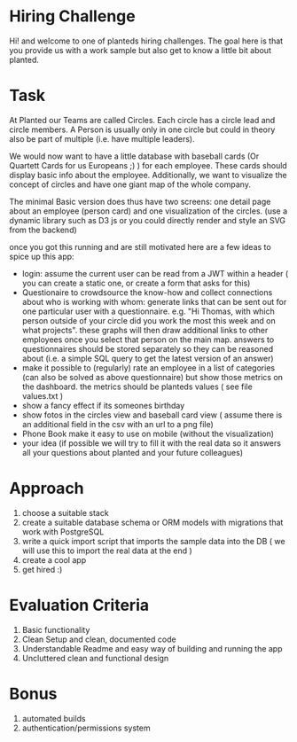 # Hiring Challenge 

Hi! and welcome to one of planteds hiring challenges. 
The goal here is that you provide us with a work sample but also get to know a little bit about planted.

# Task
At Planted our Teams are called Circles. Each circle has a circle lead and circle members.
A Person is usually only in one circle but could in theory also be part of multiple (i.e. have multiple leaders).

We would now want to have a little database with baseball cards (Or Quartett Cards for us Europeans ;) ) for each employee. These cards should display basic info about the employee.
Additionally, we want to visualize the concept of circles and have one giant map of the whole company.

The minimal Basic version does thus have two screens:  one detail page about an employee (person card) and one visualization of the circles. (use a dynamic library such as D3 js or you could directly render and style an SVG from the backend)

once you got this running and are still motivated here are a few ideas to spice up this app:

- login: assume the current user can be read from a JWT within a header ( you can create a static one, or create a form that asks for this)
- Questionaire to crowdsource the know-how and collect connections about who is working with whom: generate links that can be sent out for one particular user with a questionnaire. e.g. "Hi Thomas, with which person outside of your circle did you work the most this week and on what projects". these graphs will then draw additional links to other employees once you select that person on the main map. answers to questionnaires should be stored separately so they can be reasoned about (i.e. a simple SQL query to get the latest version of an answer)
- make it possible to (regularly) rate an employee in a list of categories (can also be solved as above questionnaire) but show those metrics on the dashboard. the metrics should be planteds values ( see file values.txt )
- show a fancy effect if its someones birthday
- show fotos in the circles view and baseball card view ( assume there is an additional field in the csv with an url to a png file)
- Phone Book make it easy to use on mobile (without the visualization)
- your idea (if possible we will try to fill it with the real data so it answers all your questions about planted and your future colleagues)


# Approach
1. choose a suitable stack
2. create a suitable database schema or ORM models with migrations that work with PostgreSQL
3. write a quick import script that imports the sample data into the DB ( we will use this to import the real data at the end )
4. create a cool app
5. get hired :) 


# Evaluation Criteria

1. Basic functionality
2. Clean Setup and clean, documented code
3. Understandable Readme and easy way of building and running the app 
4. Uncluttered clean and functional design


# Bonus
1. automated builds
2. authentication/permissions system